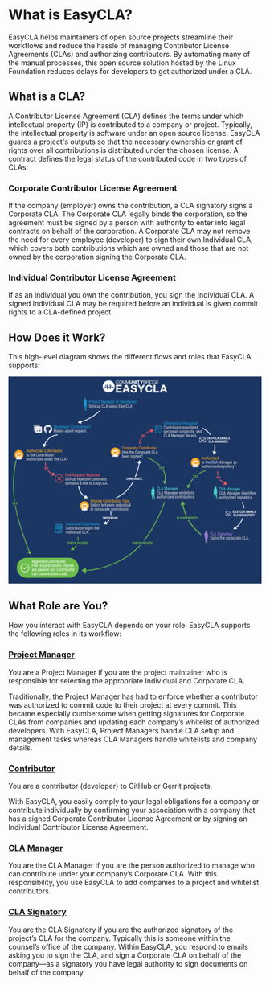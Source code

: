 # What is EasyCLA?
EasyCLA helps maintainers of open source projects streamline their workflows and reduce the hassle of managing Contributor License Agreements (CLAs) and authorizing contributors. By automating many of the manual processes, this open source solution hosted by the Linux Foundation reduces delays for developers to get authorized under a CLA.

## What is a CLA?
A Contributor License Agreement (CLA) defines the terms under which intellectual property (IP) is contributed to a company or project. Typically, the intellectual property is software under an open source license. EasyCLA guards a project's outputs so that the necessary ownership or grant of rights over all contributions is distributed under the chosen license. A contract defines the legal status of the contributed code in two types of CLAs:

### Corporate Contributor License Agreement

  If the company (employer) owns the contribution, a CLA signatory signs a Corporate CLA. The Corporate CLA legally binds the corporation, so the agreement must be signed by a person with authority to enter into legal contracts on behalf of the corporation. A Corporate CLA may not remove the need for every employee (developer) to sign their own Individual CLA, which covers both contributions which are owned and those that are not owned by the corporation signing the Corporate CLA.


### Individual Contributor License Agreement

  If as an individual you own the contribution, you sign the Individual CLA. A signed Individual CLA may be required before an individual is given commit rights to a CLA-defined project. 

## How Does it Work?
This high-level diagram shows the different flows and roles that EasyCLA supports:

![](imgs/cla_diagram_v8.png)	



## What Role are You?
How you interact with EasyCLA depends on your role. EasyCLA supports the following roles in its workflow:


### [Project Manager](https://docs.linuxfoundation.org/display/DOCS/Project+Managers)
You are a Project Manager if you are the project maintainer who is responsible for selecting the appropriate Individual and Corporate CLA.

Traditionally, the Project Manager has had to enforce whether a contributor was authorized to commit code to their project at every commit. This became especially cumbersome when getting signatures for Corporate CLAs from companies and updating each company’s whitelist of authorized developers. With EasyCLA, Project Managers handle CLA setup and management tasks whereas CLA Managers handle whitelists and company details.

### [Contributor](https://docs.linuxfoundation.org/display/DOCS/Contributors)
You are a contributor (developer) to GitHub or Gerrit projects.

With EasyCLA, you easily comply to your legal obligations for a company or contribute individually by confirming your association with a company that has a signed Corporate Contributor License Agreement or by signing an Individual Contributor License Agreement.

### [CLA Manager](https://docs.linuxfoundation.org/display/DOCS/CLA+Managers+and+CLA+Signatories)
You are the CLA Manager if you are the person authorized to manage who can contribute under your company’s Corporate CLA. With this responsibility, you use EasyCLA to add companies to a project and whitelist contributors.

### [CLA Signatory](https://docs.linuxfoundation.org/display/DOCS/CLA+Managers+and+CLA+Signatories)
You are the CLA Signatory if you are the authorized signatory of the project’s CLA for the company. Typically this is someone within the counsel’s office of the company. Within EasyCLA, you respond to emails asking you to sign the CLA, and sign a Corporate CLA on behalf of the company—as a signatory you have legal authority to sign documents on behalf of the company.


